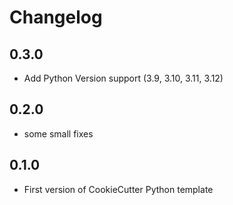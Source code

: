 # Changelog

## 0.3.0

* Add Python Version support (3.9, 3.10, 3.11, 3.12) 

## 0.2.0

* some small fixes

## 0.1.0

* First version of CookieCutter Python template
